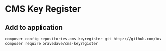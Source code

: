 # CMS Key Register

## Add to application

```bash
composer config repositories.cms-keyregister git https://github.com/bravedave/cms-keyregister
composer require bravedave/cms-keyregister
```
